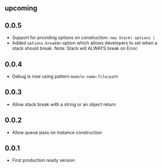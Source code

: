 ## upcoming

## 0.0.5
- Support for providing options on construction: `new Stack( options )`
- Added `options.breakOn` option which allows developers to set when a stack
  should break. Note: Stack will ALWAYS break on Error.

## 0.0.4
- Debug is now using pattern `module-name:file/path`

## 0.0.3
- Allow stack break with a string or an object return

## 0.0.2
- Allow queue pass on instance construction

## 0.0.1
- First production ready version
